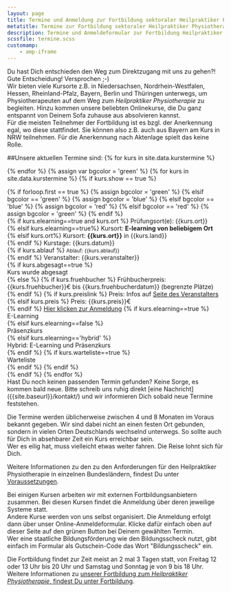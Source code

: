 ```yaml
---
layout: page
title: Termine und Anmeldung zur Fortbildung sektoraler Heilpraktiker Physiotherapie
metatitle: Termine zur Fortbildung sektoraler Heilpraktiker Physiotherapie
description: Termine und Anmeldeformular zur Fortbildung Heilpraktiker für Physiotherapie
scssfile: termine.scss
customamp:
    - amp-iframe
---
```

Du hast Dich entschieden den Weg zum Direktzugang mit uns zu gehen?!  
Gute Entscheidung! Versprochen ;-)  
Wir bieten viele Kursorte z.B. in Niedersachsen, Nordrhein-Westfalen, Hessen, Rheinland-Pfalz, Bayern, Berlin und Thüringen unterwegs, um Physiotherapeuten auf dem Weg zum <em>Heilpraktiker Physiotherapie</em> zu begleiten. Hinzu kommen unsere beliebten Onlinekurse, die Du ganz entspannt von Deinem Sofa zuhause aus absolvieren kannst.  
Für die meisten Teilnehmer der Fortbildung ist es bzgl. der Anerkennung egal, wo diese stattfindet. Sie können also z.B. auch aus Bayern am Kurs in NRW teilnehmen. Für die Anerkennung nach Aktenlage spielt das keine Rolle.  


<amp-iframe id="gmaps" src="https://arnold85.github.io/websiteassets/googlemaps/gmaps.html" width="400" height="400" layout="responsive" frameborder="0" sandbox="allow-forms allow-scripts allow-same-origin"><amp-img layout="fill" src="/assets/images/gmapsplaceholder.jpg" placeholder></amp-img></amp-iframe>  

##Unsere aktuellen Termine sind:
{% for kurs in site.data.kurstermine %}
<script type="application/ld+json">
      {% include eventmetadata.json event=kurs %}
</script>
{% endfor %}
{% assign var bgcolor = 'green' %}
{% for kurs in site.data.kurstermine %}
{% if kurs.show == true %}
<div markdown="0" class="kurstermincontainer">
   {% if forloop.first == true %}
        {% assign bgcolor = 'green' %}
    {% elsif bgcolor == 'green' %}
        {% assign bgcolor = 'blue' %}
    {% elsif bgcolor == 'blue' %}
        {% assign bgcolor = 'red' %}
    {% elsif bgcolor == 'red' %}
        {% assign bgcolor = 'green' %}
  {% endif %}
   <div class="kursbackground  {{bgcolor}}"></div>
   <div class="kurstermincontent">
   {% if kurs.elearning==true and kurs.ort  %}
   <span>Prüfungsort(e): {{kurs.ort}}</span> <br/>
   {% elsif  kurs.elearning==true%}
  <span>Kursort: <b>E-learning von beliebigem Ort</b> </span> <br/>
   {% elsif  kurs.ort%}
  <span>Kursort: <b>{{kurs.ort}}</b> in {{kurs.land}}</span> <br/>
   {% endif %}
    <span>Kurstage: {{kurs.datum}}</span> <br/>
    {% if kurs.ablauf %}
    <span><small>Ablauf: {{kurs.ablauf}}</small></span> <br/>
    {% endif %}
    <span>Veranstalter: {{kurs.veranstalter}}</span> <br/>
    {% if kurs.abgesagt==true %}
      <div class="abgesagt">Kurs wurde abgesagt</div>
    {% else %}
        {% if kurs.fruehbucher %}
          <span>Frühbucherpreis: {{kurs.fruehbucher}}€ bis {{kurs.fruehbucherdatum}} (begrenzte Plätze)</span> <br/>
        {% endif %}
        {% if kurs.preislink %}
          <span>Preis: Infos auf <a target="_blank" href="{{kurs.preislink}}">Seite des Veranstalters</a></span> <br/>
            {% elsif kurs.preis %}
                <span>Preis: {{kurs.preis}}€</span> <br/>
        {% endif %}
        <a target="_blank" href="{{kurs.link}}" class="anmelde_link">Hier klicken zur Anmeldung</a>
        {% if kurs.elearning==true %}
          <div class="iselearning">E-Learning</div>
        {% elsif kurs.elearning==false %}
          <div class="ispresence">Präsenzkurs</div>
        {% elsif kurs.elearning=='hybrid' %}
          <div class="ishybrid">Hybrid: E-Learning und Präsenzkurs</div>
        {% endif %}
        {% if kurs.warteliste==true %}
          <div class="warteliste">Warteliste</div>
        {% endif %}
    {% endif %}
    </div>
</div>
{% endif %}
{% endfor %}
<div class="clearfix"></div>
Hast Du noch keinen passenden Termin gefunden? Keine Sorge, es kommen bald neue.
Bitte schreib uns ruhig direkt [eine Nachricht]({{site.baseurl}}/kontakt/) und wir informieren Dich sobald neue Termine feststehen.

Die Termine werden üblicherweise zwischen 4 und 8 Monaten im Voraus bekannt gegeben.
Wir sind dabei nicht an einen festen Ort gebunden, sondern in vielen Orten Deutschlands wechselnd unterwegs. So sollte auch für Dich in absehbarer Zeit ein Kurs erreichbar sein.  
Wer es eilig hat, muss vielleicht etwas weiter fahren. Die Reise lohnt sich für Dich.

Weitere Informationen zu den zu den Anforderungen für den Heilpraktiker Physiotherapie in einzelnen Bundesländern, findest Du unter [Voraussetzungen]({{site.baseurl}}/voraussetzungen-und-anerkennung/).

Bei einigen Kursen arbeiten wir mit externen Fortbildungsanbietern zusammen. Bei diesen Kursen findet die Anmeldung über deren jeweilige Systeme statt.  
Andere Kurse werden von uns selbst organisiert. Die Anmeldung erfolgt dann über unser Online-Anmeldeformular. Klicke dafür einfach oben auf dieser Seite auf den grünen Button bei Deinem gewählten Termin.  
Wer eine staatliche Bildungsförderung wie den Bildungsscheck nutzt, gibt einfach im Formular als Gutschein-Code das Wort "Bildungsscheck" ein.

Die Fortbildung findet zur Zeit meist an 2 mal 3 Tagen statt, von Freitag 12 oder 13 Uhr bis 20 Uhr und Samstag und Sonntag je von 9 bis 18 Uhr.
Weitere Informationen zu [unserer Fortbildung zum <em>Heilpraktiker Physiotherapie</em>, findest Du unter Fortbildung]({{site.baseurl}}/fortbildung-zum-heilpraktiker-physiotherapie/).
